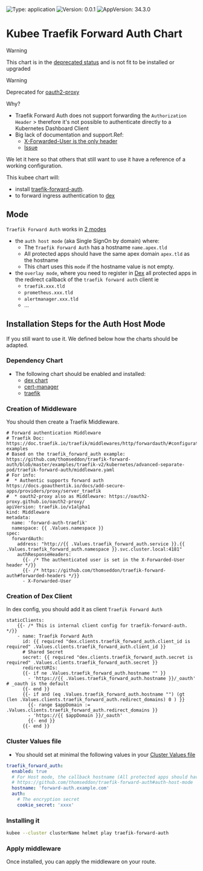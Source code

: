 

[//]: # (README.md generated by gotmpl. DO NOT EDIT.)

![Type: application](https://img.shields.io/badge/Type-application-informational?style=flat-square) ![Version: 0.0.1](https://img.shields.io/badge/Version-0.0.1-informational?style=flat-square) ![AppVersion: 34.3.0](https://img.shields.io/badge/AppVersion-34.3.0-informational?style=flat-square)

# Kubee Traefik Forward Auth Chart

> [!WARNING]
> This chart is in the [deprecated status](../../docs/site/kubee-helmet-chart.md#status) and is not fit to be installed or upgraded

> [!WARNING]
> Deprecated for [oauth2-proxy](../oauth2-proxy/README.md)
>
> Why?
> * Traefik Forward Auth does not support forwarding the `Authorization Header`
    > therefore it's not possible to authenticate directly to a Kubernetes Dashboard Client
> * Big lack of documentation and support.Ref:
>   * [X-Forwarded-User is the only header](https://github.com/thomseddon/traefik-forward-auth#forwarded-headers)
>   * [Issue](https://github.com/thomseddon/traefik-forward-auth/issues/30)
>
> We let it here so that others that still want to use it have a reference of a working configuration.

This kubee chart will:
* install [traefik-forward-auth](https://github.com/thomseddon/traefik-forward-auth).
* to forward ingress authentication to [dex](../dex/README.md)

## Mode

`Traefik Forward Auth` works in [2 modes](https://github.com/thomseddon/traefik-forward-auth#operation-modes)
* the `auth host mode` (aka Single SignOn by domain) where:
    * The `Traefik Forward Auth` has a hostname `name.apex.tld`
    * All protected apps should have the same apex domain `apex.tld` as the hostname
    * This chart uses this `mode` if the hostname value is not empty.
* the `overlay mode`, where you need to register in [Dex](../../charts/dex/values.yaml) all protected apps in the redirect callback of the `traefik forward auth` client ie
    * `traefik.xxx.tld`
    * `prometheus.xxx.tld`
    * `alertmanager.xxx.tld`
    * ...

## Installation Steps for the Auth Host Mode

If you still want to use it. We defined below how the charts should be adapted.

### Dependency Chart

* The following chart should be enabled and installed:
    * [dex chart](../dex/README.md)
    * [cert-manager](../cert-manager/README.md)
    * [traefik](../traefik/README.md)

### Creation of Middleware

You should then create a Traefik Middleware.
```gotemplate
# Forward authentication Middleware
# Traefik Doc: https://doc.traefik.io/traefik/middlewares/http/forwardauth/#configuration-examples
# Based on the traefik_forward_auth example: https://github.com/thomseddon/traefik-forward-auth/blob/master/examples/traefik-v2/kubernetes/advanced-separate-pod/traefik-forward-auth/middleware.yaml
# For info:
#  * Authentic supports forward auth https://docs.goauthentik.io/docs/add-secure-apps/providers/proxy/server_traefik
#  * oauth2-proxy also as Middleware: https://oauth2-proxy.github.io/oauth2-proxy/
apiVersion: traefik.io/v1alpha1
kind: Middleware
metadata:
  name: 'forward-auth-traefik'
  namespace: {{ .Values.namespace }}
spec:
  forwardAuth:
    address: "http://{{ .Values.traefik_forward_auth.service }}.{{ .Values.traefik_forward_auth.namespace }}.svc.cluster.local:4181"
    authResponseHeaders:
      {{- /* The authenticated user is set in the X-Forwarded-User header */}}
      {{- /* https://github.com/thomseddon/traefik-forward-auth#forwarded-headers */}}
      - X-Forwarded-User
```

### Creation of Dex Client

In dex config, you should add it as client `Traefik Forward Auth`
```gotemplate
staticClients:
    {{- /* This is internal client config for traefik-forward-auth. */}}
    - name: Traefik Forward Auth
      id: {{ required "dex.clients.traefik_forward_auth.client_id is required" .Values.clients.traefik_forward_auth.client_id }}
      # Shared Secret
      secret: {{ required "dex.clients.traefik_forward_auth.secret is required" .Values.clients.traefik_forward_auth.secret }}
      redirectURIs:
      {{- if ne .Values.traefik_forward_auth.hostname "" }}
        - 'https://{{ .Values.traefik_forward_auth.hostname }}/_oauth' # _oauth is the default
      {{- end }}
      {{- if and (eq .Values.traefik_forward_auth.hostname "") (gt (len .Values.clients.traefik_forward_auth.redirect_domains) 0 ) }}
        {{- range $appDomain := .Values.clients.traefik_forward_auth.redirect_domains }}
        - 'https://{{ $appDomain }}/_oauth'
        {{- end }}
      {{- end }}
```

### Cluster Values file

* You should set at minimal the following values in your [Cluster Values file](../../docs/site/cluster-values.md)
```yaml
traefik_forward_auth:
  enabled: true
  # For Host mode, the callback hostname (All protected apps should have the same apex domain)
  # https://github.com/thomseddon/traefik-forward-auth#auth-host-mode
  hostname: 'forward-auth.example.com'
  auth:
    # The encryption secret
    cookie_secret: 'xxxx'
```
### Installing it

```bash
kubee --cluster clusterName helmet play traefik-forward-auth
```

### Apply middleware

Once installed, you can apply the middleware on your route.

